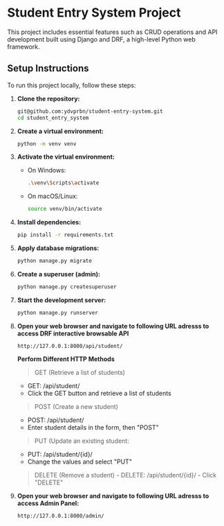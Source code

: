 # Student Entry System Project

This project includes essential features such as CRUD operations and API development built using Django and DRF, a high-level Python web framework.

## Setup Instructions

To run this project locally, follow these steps:

1. **Clone the repository:**

   ```bash
   git@github.com:ydvprbn/student-entry-system.git
   cd student_entry_system
   ```

2. **Create a virtual environment:**
   ```bash
   python -m venv venv
   ```
3. **Activate the virtual environment:**

   - On Windows:
     ```bash
     .\venv\Scripts\activate
     ```
   - On macOS/Linux:
     ```bash
     source venv/bin/activate
     ```

4. **Install dependencies:**
   ```bash
   pip install -r requirements.txt
   ```

5. **Apply database migrations:**

   ```bash
   python manage.py migrate
   ```

6. **Create a superuser (admin):**

   ```bash
   python manage.py createsuperuser
   ```

7. **Start the development server:**

   ```bash
   python manage.py runserver
   ```
   
8. **Open your web browser and navigate to following URL adresss to access DRF interactive browsable API**
   ```
   http://127.0.0.1:8000/api/student/
   ```
   **Perform Different HTTP Methods**
    > GET (Retrieve a list of students)
      - GET: /api/student/
      - Click the GET button and retrieve a list of students
    
    > POST (Create a new student)
      - POST: /api/student/
      - Enter student details in the form, then "POST"
      
    > PUT (Update an existing student:
      - PUT: /api/student/{id}/
      - Change the values and select "PUT"
   
     > DELETE (Remove a student)
       - DELETE: /api/student/{id}/
       - Click "DELETE"
       
9. **Open your web browser and navigate to following URL adresss to access Admin Panel:**
   ```
   http://127.0.0.1:8000/admin/
   ```   
